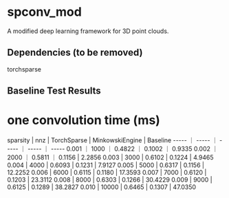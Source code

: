 # spconv_mod
A modified deep learning framework for 3D point clouds.

## Dependencies (to be removed)
torchsparse

## Baseline Test Results
# one convolution time (ms)
sparsity | nnz | TorchSparse | MinkowskiEngine | Baseline
----- ｜ ----- ｜ ----- ｜ ----- ｜ -----
0.001 ｜ 1000 ｜ 0.4822 ｜ 0.1002 ｜ 0.9335
0.002 ｜ 2000 ｜ 0.5811 ｜ 0.1156 | 2.2856
0.003 | 3000 | 0.6102 | 0.1224 | 4.9465
0.004 | 4000 | 0.6093 | 0.1231 | 7.9127
0.005 | 5000 | 0.6317 | 0.1156 | 12.2252
0.006 | 6000 | 0.6115 | 0.1180 | 17.3593
0.007 | 7000 | 0.6120 | 0.1203 | 23.3112
0.008 | 8000 | 0.6303 | 0.1266 | 30.4229
0.009 | 9000 | 0.6125 | 0.1289 | 38.2827
0.010 | 10000 | 0.6465 | 0.1307 | 47.0350

